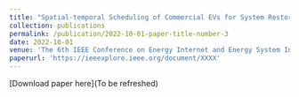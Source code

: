 ```yaml
---
title: "Spatial-temporal Scheduling of Commercial EVs for System Restoration of a Damaged Power-transportation Coupled Network	"
collection: publications
permalink: /publication/2022-10-01-paper-title-number-3
date: 2022-10-01
venue: 'The 6th IEEE Conference on Energy Internet and Energy System Integration (IEEE EI2 2022)'
paperurl: 'https://ieeexplore.ieee.org/document/XXXX'
---
```



[Download paper here](To be refreshed)

